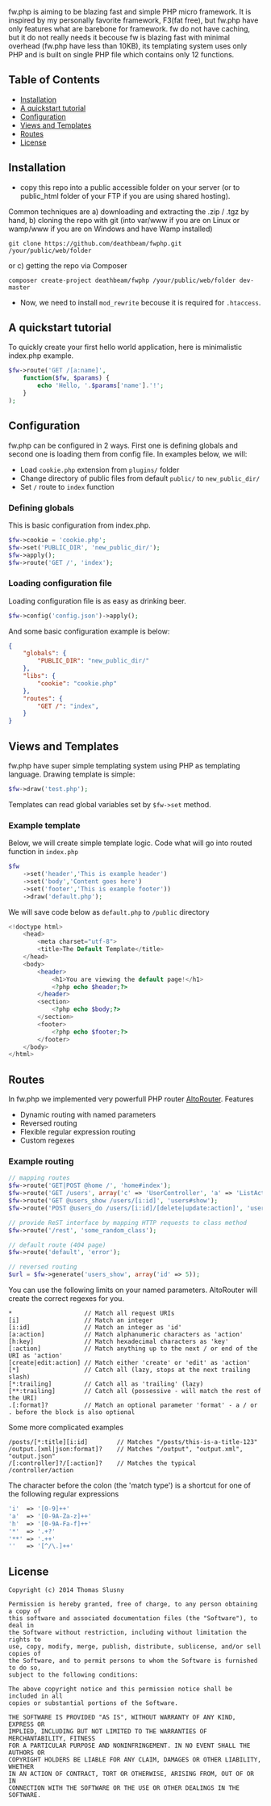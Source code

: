 fw.php is aiming to be blazing fast and simple PHP micro framework. It is inspired by my personally favorite framework, F3(fat free), but
fw.php have only features what are barebone for framework. fw do not have caching, but it do not really needs it 
becouse fw is blazing fast with minimal overhead (fw.php have less than 10KB), its templating system uses only PHP
and is built on single PHP file which contains only 12 functions.

## Table of Contents
* [Installation](#installation)
* [A quickstart tutorial](#a-quickstart-tutorial)
* [Configuration](#configuration)
* [Views and Templates](#views-and-templates)
* [Routes](#routes)
* [License](#license)

## Installation

* copy this repo into a public accessible folder on your server (or to public_html folder of your FTP if you are using shared hosting).

Common techniques are a) downloading and extracting the .zip / .tgz by hand, b) cloning the repo with git (into var/www if you are on Linux or wamp/www if you are on Windows and have Wamp installed)
```
git clone https://github.com/deathbeam/fwphp.git /your/public/web/folder
```
or c) getting the repo via Composer
```
composer create-project deathbeam/fwphp /your/public/web/folder dev-master
```
* Now, we need to install `mod_rewrite` becouse it is required for `.htaccess`.

## A quickstart tutorial

To quickly create your first hello world application, here is minimalistic index.php example.
```php
$fw->route('GET /[a:name]',
	function($fw, $params) {
		echo 'Hello, '.$params['name'].'!';
	}
);
```

## Configuration
fw.php can be configured in 2 ways. First one is defining globals and second one is loading them from config file.
In examples below, we will:
* Load `cookie.php` extension from `plugins/` folder
* Change directory of public files from default `public/` to `new_public_dir/`
* Set `/` route to `index` function

### Defining globals
This is basic configuration from index.php. 
```php
$fw->cookie = 'cookie.php';
$fw->set('PUBLIC_DIR', 'new_public_dir/');
$fw->apply();
$fw->route('GET /', 'index');
```

### Loading configuration file
Loading configuration file is as easy as drinking beer.
```php
$fw->config('config.json')->apply();
```
And some basic configuration example is below:
```JSON
{
	"globals": {
		"PUBLIC_DIR": "new_public_dir/"
	},
	"libs": {
		"cookie": "cookie.php"
	},
	"routes": {
		"GET /": "index",
	}
}
```

## Views and Templates
fw.php have super simple templating system using PHP as templating language.
Drawing template is simple:
```php
$fw->draw('test.php');
```
Templates can read global variables set by `$fw->set` method.

### Example template
Below, we will create simple template logic.
Code what will go into routed function in `index.php`
```php
$fw
	->set('header','This is example header')
	->set('body','Content goes here')
	->set('footer','This is example footer'))
	->draw('default.php');
```
We will save code below as `default.php` to `/public` directory
```php
<!doctype html>
	<head>
		<meta charset="utf-8">
		<title>The Default Template</title>
	</head>
	<body>
		<header>
			<h1>You are viewing the default page!</h1>
			<?php echo $header;?>
		</header>
		<section>
			<?php echo $body;?>
		</section>
		<footer>
			<?php echo $footer;?>
		</footer>
	</body>
</html>
```
## Routes
In fw.php we implemented very powerfull PHP router [AltoRouter](https://github.com/dannyvankooten/AltoRouter). Features
* Dynamic routing with named parameters
* Reversed routing
* Flexible regular expression routing
* Custom regexes

### Example routing
```php
// mapping routes
$fw->route('GET|POST @home /', 'home#index');
$fw->route('GET /users', array('c' => 'UserController', 'a' => 'ListAction'));
$fw->route('GET @users_show /users/[i:id]', 'users#show');
$fw->route('POST @users_do /users/[i:id]/[delete|update:action]', 'usersController#doAction');

// provide ReST interface by mapping HTTP requests to class method
$fw->route('/rest', 'some_random_class');

// default route (404 page)
$fw->route('default', 'error');

// reversed routing
$url = $fw->generate('users_show', array('id' => 5));
```
You can use the following limits on your named parameters. AltoRouter will create the correct regexes for you.
```
*                    // Match all request URIs
[i]                  // Match an integer
[i:id]               // Match an integer as 'id'
[a:action]           // Match alphanumeric characters as 'action'
[h:key]              // Match hexadecimal characters as 'key'
[:action]            // Match anything up to the next / or end of the URI as 'action'
[create|edit:action] // Match either 'create' or 'edit' as 'action'
[*]                  // Catch all (lazy, stops at the next trailing slash)
[*:trailing]         // Catch all as 'trailing' (lazy)
[**:trailing]        // Catch all (possessive - will match the rest of the URI)
.[:format]?          // Match an optional parameter 'format' - a / or . before the block is also optional
```
Some more complicated examples
```
/posts/[*:title][i:id]        // Matches "/posts/this-is-a-title-123"
/output.[xml|json:format]?    // Matches "/output", "output.xml", "output.json"
/[:controller]?/[:action]?    // Matches the typical /controller/action 
```
The character before the colon (the 'match type') is a shortcut for one of the following regular expressions
```php
'i'  => '[0-9]++'
'a'  => '[0-9A-Za-z]++'
'h'  => '[0-9A-Fa-f]++'
'*'  => '.+?'
'**' => '.++'
''   => '[^/\.]++'
```

## License
```
Copyright (c) 2014 Thomas Slusny

Permission is hereby granted, free of charge, to any person obtaining a copy of
this software and associated documentation files (the "Software"), to deal in
the Software without restriction, including without limitation the rights to
use, copy, modify, merge, publish, distribute, sublicense, and/or sell copies of
the Software, and to permit persons to whom the Software is furnished to do so,
subject to the following conditions:

The above copyright notice and this permission notice shall be included in all
copies or substantial portions of the Software.

THE SOFTWARE IS PROVIDED "AS IS", WITHOUT WARRANTY OF ANY KIND, EXPRESS OR
IMPLIED, INCLUDING BUT NOT LIMITED TO THE WARRANTIES OF MERCHANTABILITY, FITNESS
FOR A PARTICULAR PURPOSE AND NONINFRINGEMENT. IN NO EVENT SHALL THE AUTHORS OR
COPYRIGHT HOLDERS BE LIABLE FOR ANY CLAIM, DAMAGES OR OTHER LIABILITY, WHETHER
IN AN ACTION OF CONTRACT, TORT OR OTHERWISE, ARISING FROM, OUT OF OR IN
CONNECTION WITH THE SOFTWARE OR THE USE OR OTHER DEALINGS IN THE SOFTWARE.
```